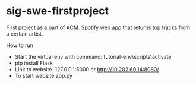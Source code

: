 # sig-swe-firstproject
First project as a part of ACM. Spotify web app that returns top tracks from a certain artist.

How to run
- Start the virtual env with command: tutorial-env\scripts\activate
- pip install Flask
- Link to website. 127.0.0.1:5000 or http://10.202.69.14:8080/
- To start website app.py
